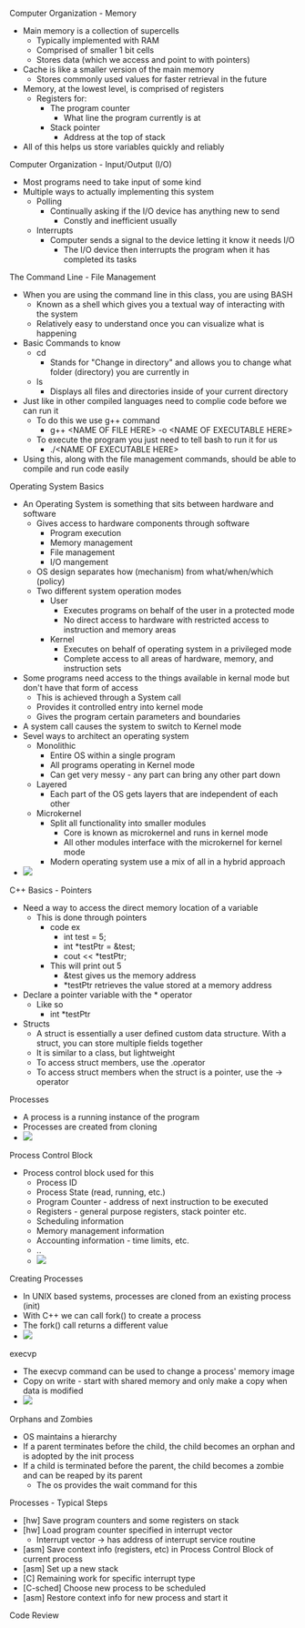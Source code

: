 Computer Organization - Memory
 - Main memory is a collection of supercells
	 - Typically implemented with RAM
	 - Comprised of smaller 1 bit cells
	 - Stores data (which we access and point to with pointers)
- Cache is like a smaller version of the main memory 
	- Stores commonly used values for faster retrieval in the future
- Memory, at the lowest level, is comprised of registers
	- Registers for:
		- The program counter
			- What line the program currently is at
		- Stack pointer
			- Address at the top of stack 
- All of this helps us store variables quickly and reliably

Computer Organization - Input/Output (I/O)
 - Most programs need to take input of some kind
 - Multiple ways to actually implementing this system 
	 - Polling 
		 - Continually asking if the I/O device has anything new to send
			 - Constly and inefficient usually
	- Interrupts
		- Computer sends a signal to the device letting it know it needs I/O
			- The I/O device then interrupts the program when it has completed its tasks

The Command Line  - File Management 
 - When you are using the command line in this class, you are using BASH
	 - Known as a shell which gives you a textual way of interacting with the system
	 - Relatively easy to understand once you can visualize what is happening 
- Basic Commands to know 
	- cd
		- Stands for "Change in directory" and allows you to change what folder (directory) you are currently in 
	- ls
		-  Displays all files and directories inside of your current directory
- Just like in other compiled languages need to complie code before we can run it 
	- To do this we use g++ command
		- g++ \<NAME OF FILE HERE> -o \<NAME OF EXECUTABLE HERE>
	- To execute the program you just need to tell bash to run it for us 
		- ./\<NAME OF EXECUTABLE HERE>
- Using this, along with the file management commands, should be able to compile and run code easily 

Operating System Basics
 - An Operating System is something that sits between hardware and software
	 - Gives access to hardware components through software
		 - Program execution 
		 - Memory management
		 - File management
		 - I/O mangement
	- OS design separates how (mechanism) from what/when/which (policy)
	- Two different system operation modes
		- User
			- Executes programs on behalf of the user in a protected mode
			- No direct access to hardware with restricted access to instruction and memory areas
		- Kernel
			- Executes on behalf of operating system in a privileged mode 
			- Complete access to all areas of hardware, memory, and instruction sets
- Some programs need access to the things available in kernal mode but don't have that form of access
	- This is achieved through a System call
	- Provides it controlled entry into kernel mode
	- Gives the program certain parameters and boundaries 
- A system call causes the system to switch to Kernel mode
- Sevel ways to architect an operating system
	- Monolithic 
		- Entire OS within a single program
		- All programs operating in Kernel mode
		- Can get very messy - any part can bring any other part down
	- Layered
		- Each part of the OS gets layers that are independent of each other 
	- Microkernel
		- Split all functionality into smaller modules
			- Core is known as microkernel and runs in kernel mode
			- All other modules interface with the microkernel for kernel mode
		- Modern operating system use a mix of all in a hybrid approach 
- ![](Pasted%20image%2020240129201830.png)

C++ Basics - Pointers 
 - Need a way to access the direct memory location of a variable
	 - This is done through pointers
		 - code ex
			 - int test = 5;
			 - int \*testPtr = &test;
			 - cout << \*testPtr;
		- This will print out 5
			- &test gives us the memory address
			- \*testPtr retrieves the value stored at a memory address
- Declare a pointer variable with the * operator
	- Like so
		- int \*testPtr
- Structs
	- A struct is essentially a user defined custom data structure. With a struct, you can store multiple fields together
	- It is similar to a class, but lightweight
	- To access struct members, use the .operator
	- To access struct members when the struct is a pointer, use the -> operator

Processes
 - A process is a running instance of the program
 - Processes are created from cloning
 - ![](Pasted%20image%2020240130103509.png)

Process Control Block
 - Process control block used for this
	 - Process ID
	 - Process State (read, running, etc.)
	 - Program Counter - address of next instruction to be executed
	 - Registers - general purpose registers, stack pointer etc.
	 - Scheduling information
	 - Memory management information
	 - Accounting information - time limits, etc.
	 - ..
	 - ![](Pasted%20image%2020240130103639.png)

Creating Processes
 - In UNIX based systems, processes are cloned from an existing process (init)
- With C++ we can call fork() to create a process
- The fork() call returns a different value
- ![](Pasted%20image%2020240130104329.png)

execvp
 - The execvp command can be used to change a process' memory image
 - Copy on write - start with shared memory and only make a copy when data is modified
 - ![](Pasted%20image%2020240130104423.png)

Orphans and Zombies
 - OS maintains a hierarchy
 - If a parent terminates before the child, the child becomes an orphan and is adopted by the init process
 - If a child is terminated before the parent, the child becomes a zombie and can be reaped by its parent
	 - The os provides the wait command for this 

Processes - Typical Steps
 - \[hw] Save program counters and some registers on stack
 - \[hw] Load program counter specified in interrupt vector
	 - Interrupt vector -> has address of interrupt service routine
- \[asm] Save context info (registers, etc) in Process Control Block of current process
- \[asm] Set up a new stack
- \[C] Remaining work for specific interrupt type
- \[C-sched] Choose new process to be scheduled
- \[asm] Restore context info for new process and start it 

Code Review
